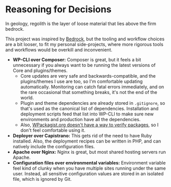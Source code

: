# Reasoning for Decisions

In geology, regolith is the layer of loose material that lies above the firm bedrock.

This project was inspired by [Bedrock](https://github.com/roots/bedrock), but the tooling and workflow choices are a bit looser, to fit my personal side-projects, where more rigorous tools and workflows would be overkill and inconvenient.

* **WP-CLI over Composer:** Composer is great, but it feels a bit unnecessary if you always want to be running the latest versions of Core and plugins/themes.
	* Core updates are very safe and backwards-compatible, and the plugins/themes I use are too, so I'm comfortable updating automatically. Monitoring can catch fatal errors immediately, and on the rare occasional that something breaks, it's not the end of the world.
	* Plugin and theme dependencies are already stored in `.gitignore`, so that's used as the canonical list of dependencies. Installation and deployment scripts feed that list into WP-CLI to make sure new environments and production have all the dependencies.
    * Also, [WPackagist.org doesn't have a way to verify packages](https://github.com/outlandishideas/wpackagist/issues/169), so I don't feel comfortable using it.
* **Deployer over Capistrano:** This gets rid of the need to have Ruby installed. Also, the deployment recipes can be written in PHP, and can natively include the configuration files.
* **Apache over Nginx:** Nginx is great, but most shared hosting servers run Apache.
* **Configuration files over environmental variables:** Environment variable feel kind of clunky when you have multiple sites running under the same user. Instead, all sensitive configuration values are stored in an isolated file, which is ignored by Git.

